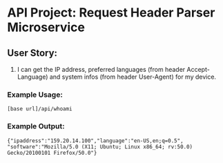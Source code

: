 # API Project: Request Header Parser Microservice

## User Story:

1. I can get the IP address, preferred languages (from header Accept-Language)
and system infos (from header User-Agent) for my device.

### Example Usage:
`[base url]/api/whoami`

### Example Output:
```
{"ipaddress":"159.20.14.100","language":"en-US,en;q=0.5",
"software":"Mozilla/5.0 (X11; Ubuntu; Linux x86_64; rv:50.0) Gecko/20100101 Firefox/50.0"}
```